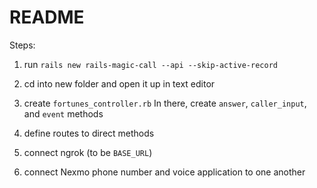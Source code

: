 # README

Steps:

1. run `rails new rails-magic-call --api --skip-active-record`

2. cd into new folder and open it up in text editor

3. create `fortunes_controller.rb`
	In there, create `answer`, `caller_input`, and `event` methods

4. define routes to direct methods  

5. connect ngrok (to be `BASE_URL`)

6. connect Nexmo phone number and voice application to one another  
